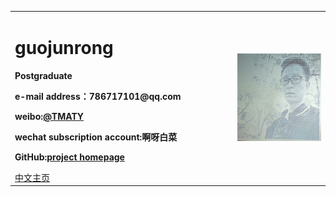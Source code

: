 <table border="0">
  <tr>
    <td width="60%">
      <h1>guojunrong</h1>
      <p><b>Postgraduate</b></p>
      <p><b>e-mail address：786717101@qq.com</b></p>
      <p><b>weibo:<a href="https://weibo.com/p/1005056150352504">@TMATY</a></b></p>
      <p><b> wechat subscription account:啊呀白菜</b></p>
      <p><b>GitHub:<a href="https://github.com/guojunrong/guojunrong.github.io">project homepage</a></b></p>
      <a href="/index.html">中文主页</a>
    </td>
    <td width="25%">
      <img src="/myself.PNG" width="100%">
    </td>
  </tr>
</table>
